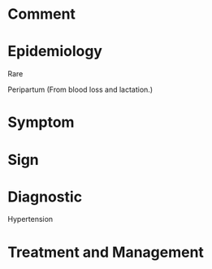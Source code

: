 # Comment

# Epidemiology

Rare

Peripartum
(From blood loss and lactation.)

# Symptom

# Sign

# Diagnostic

Hypertension

# Treatment and Management
